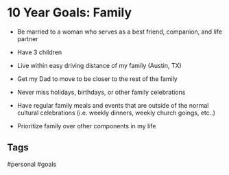 # 10 Year Goals: Family

* Be married to a woman who serves as a best friend, companion, and life partner

* Have 3 children

* Live within easy driving distance of my family (Austin, TX)

* Get my Dad to move to be closer to the rest of the family

* Never miss holidays, birthdays, or other family celebrations

* Have regular family meals and events that are outside of the normal cultural
  celebrations (i.e. weekly dinners, weekly church goings, etc..)

* Prioritize family over other components in my life

## Tags
#personal #goals
